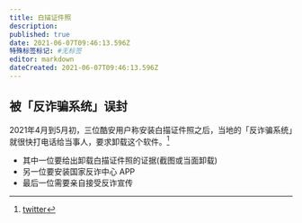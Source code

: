 ```yaml
---
title: 白描证件照
description:
published: true
date: 2021-06-07T09:46:13.596Z
特殊标签标记: #无标签
editor: markdown
dateCreated: 2021-06-07T09:46:13.596Z
---
```


## 被「反诈骗系统」误封

2021年4月到5月初，三位酷安用户称安装白描证件照之后，当地的「反诈骗系统」就很快打电话给当事人，要求卸载这个软件。[^cool_apk]

+ 其中一位要给出卸载白描证件照的证据(截图或当面卸载)
+ 另一位要安装国家反诈中心 APP
+ 最后一位需要亲自接受反诈宣传

[^cool_apk]: [twitter](https://web.archive.org/web/20210602134951/https://twitter.com/ZYZGWS/status/1400084052607049729)

